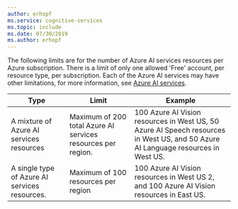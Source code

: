 ```yaml
---
author: erhopf
ms.service: cognitive-services
ms.topic: include
ms.date: 07/30/2019
ms.author: erhopf
---
```


The following limits are for the number of Azure AI services resources per Azure subscription. 
There is a limit of only one allowed 'Free' account, per resource type, per subscription.
Each of the Azure AI services may have other limitations, for more information, see [Azure AI services](../articles/ai-services/index.yml).

| Type | Limit | Example |
|------|-------|---------|
| A mixture of Azure AI services resources | Maximum of 200 total Azure AI services resources per region. | 100 Azure AI Vision resources in West US, 50 Azure AI Speech resources in West US, and 50 Azure AI Language resources in West US. |
| A single type of Azure AI services resources. | Maximum of 100 resources per region | 100 Azure AI Vision resources in West US 2, and 100 Azure AI Vision resources in East US. |
